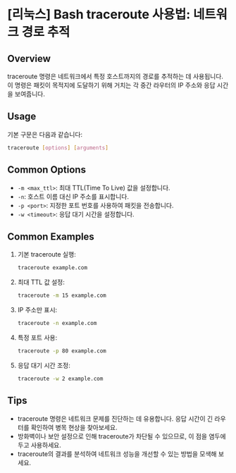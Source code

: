 # [리눅스] Bash traceroute 사용법: 네트워크 경로 추적

## Overview
traceroute 명령은 네트워크에서 특정 호스트까지의 경로를 추적하는 데 사용됩니다. 이 명령은 패킷이 목적지에 도달하기 위해 거치는 각 중간 라우터의 IP 주소와 응답 시간을 보여줍니다.

## Usage
기본 구문은 다음과 같습니다:

```bash
traceroute [options] [arguments]
```

## Common Options
- `-m <max_ttl>`: 최대 TTL(Time To Live) 값을 설정합니다.
- `-n`: 호스트 이름 대신 IP 주소를 표시합니다.
- `-p <port>`: 지정한 포트 번호를 사용하여 패킷을 전송합니다.
- `-w <timeout>`: 응답 대기 시간을 설정합니다.

## Common Examples
1. 기본 traceroute 실행:
   ```bash
   traceroute example.com
   ```

2. 최대 TTL 값 설정:
   ```bash
   traceroute -m 15 example.com
   ```

3. IP 주소만 표시:
   ```bash
   traceroute -n example.com
   ```

4. 특정 포트 사용:
   ```bash
   traceroute -p 80 example.com
   ```

5. 응답 대기 시간 조정:
   ```bash
   traceroute -w 2 example.com
   ```

## Tips
- traceroute 명령은 네트워크 문제를 진단하는 데 유용합니다. 응답 시간이 긴 라우터를 확인하여 병목 현상을 찾아보세요.
- 방화벽이나 보안 설정으로 인해 traceroute가 차단될 수 있으므로, 이 점을 염두에 두고 사용하세요.
- traceroute의 결과를 분석하여 네트워크 성능을 개선할 수 있는 방법을 모색해 보세요.